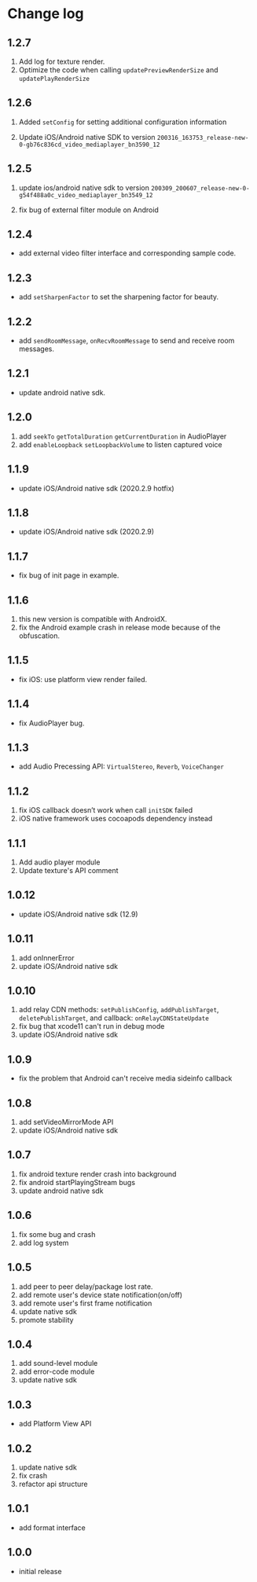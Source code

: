# Change log

## 1.2.7

1. Add log for texture render.
2. Optimize the code when calling `updatePreviewRenderSize` and `updatePlayRenderSize`

## 1.2.6

1. Added `setConfig` for setting additional configuration information

2. Update iOS/Android native SDK to version `200316_163753_release-new-0-gb76c836cd_video_mediaplayer_bn3590_12`

## 1.2.5

1. update ios/android native sdk to version `200309_200607_release-new-0-g54f488a0c_video_mediaplayer_bn3549_12`

2. fix bug of external filter module on Android

## 1.2.4

- add external video filter interface and corresponding sample code.

## 1.2.3

- add `setSharpenFactor` to set the sharpening factor for beauty.

## 1.2.2

- add `sendRoomMessage`, `onRecvRoomMessage` to send and receive room messages.

## 1.2.1

- update android native sdk.

## 1.2.0

1. add `seekTo` `getTotalDuration` `getCurrentDuration` in AudioPlayer
2. add `enableLoopback` `setLoopbackVolume` to listen captured voice

## 1.1.9

- update iOS/Android native sdk (2020.2.9 hotfix)

## 1.1.8

- update iOS/Android native sdk (2020.2.9)

## 1.1.7

- fix bug of init page in example.

## 1.1.6

1. this new version is compatible with AndroidX.
2. fix the Android example crash in release mode because of the obfuscation.

## 1.1.5

- fix iOS: use platform view render failed.

## 1.1.4

- fix AudioPlayer bug.

## 1.1.3

- add Audio Precessing API: `VirtualStereo`, `Reverb`, `VoiceChanger`

## 1.1.2

1. fix iOS callback doesn’t work when call `initSDK` failed
2. iOS native framework uses cocoapods dependency instead

## 1.1.1

1. Add audio player module
2. Update texture's API comment

## 1.0.12

- update iOS/Android native sdk (12.9)

## 1.0.11

1. add onInnerError
2. update iOS/Android native sdk

## 1.0.10

1. add relay CDN methods: `setPublishConfig`, `addPublishTarget`, `deletePublishTarget`, and callback: `onRelayCDNStateUpdate`
2. fix bug that xcode11 can't run in debug mode
3. update iOS/Android native sdk

## 1.0.9

- fix the problem that Android can't receive media sideinfo callback

## 1.0.8

1. add setVideoMirrorMode API
2. update iOS/Android native sdk

## 1.0.7

1. fix android texture render crash into background
2. fix android startPlayingStream bugs
3. update android native sdk

## 1.0.6

1. fix some bug and crash
2. add log system

## 1.0.5

1. add peer to peer delay/package lost rate.
2. add remote user's device state notification(on/off)
3. add remote user's first frame notification
4. update native sdk
5. promote stability

## 1.0.4

1. add sound-level module
2. add error-code module
3. update native sdk

## 1.0.3

- add Platform View API

## 1.0.2

1. update native sdk
2. fix crash
3. refactor api structure

## 1.0.1

- add format interface

## 1.0.0

- initial release
